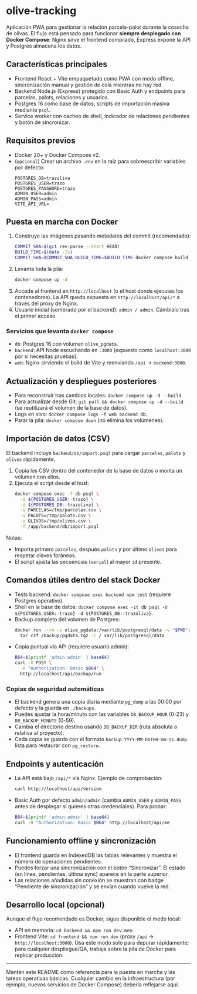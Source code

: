 # olive-tracking

Aplicación PWA para gestionar la relación parcela-palot durante la cosecha de olivas. El flujo está pensado para funcionar **siempre desplegado con Docker Compose**: Nginx sirve el frontend compilado, Express expone la API y Postgres almacena los datos.

## Características principales
- Frontend React + Vite empaquetado como PWA con modo offline, sincronización manual y gestión de cola mientras no hay red.
- Backend Node.js (Express) protegido con Basic Auth y endpoints para parcelas, palots, relaciones y usuarios.
- Postgres 16 como base de datos; scripts de importación masiva mediante `psql`.
- Service worker con cacheo de shell, indicador de relaciones pendientes y botón de sincronizar.

## Requisitos previos
- Docker 20+ y Docker Compose v2.
- (`opcional`) Crear un archivo `.env` en la raíz para sobreescribir variables por defecto:
  ```env
  POSTGRES_DB=trazoliva
  POSTGRES_USER=trazo
  POSTGRES_PASSWORD=trazo
  ADMIN_USER=admin
  ADMIN_PASS=admin
  VITE_API_URL=
  ```

## Puesta en marcha con Docker
1. Construye las imágenes pasando metadatos del commit (recomendado):
   ```bash
   COMMIT_SHA=$(git rev-parse --short HEAD)
   BUILD_TIME=$(date -Is)
   COMMIT_SHA=$COMMIT_SHA BUILD_TIME=$BUILD_TIME docker compose build
   ```
2. Levanta toda la pila:
   ```bash
   docker compose up -d
   ```
3. Accede al frontend en `http://localhost` (o el host donde ejecutes los contenedores). La API queda expuesta en `http://localhost/api/*` a través del proxy de Nginx.
4. Usuario inicial (sembrado por el backend): `admin / admin`. Cámbialo tras el primer acceso.

### Servicios que levanta `docker compose`
- `db`: Postgres 16 con volumen `olive_pgdata`.
- `backend`: API Node escuchando en `:3000` (expuesto como `localhost:3000` por si necesitas pruebas).
- `web`: Nginx sirviendo el build de Vite y reenviando `/api` → `backend:3000`.

## Actualización y despliegues posteriores
- Para reconstruir tras cambios locales: `docker compose up -d --build`.
- Para actualizar desde Git: `git pull && docker compose up -d --build` (se reutilizará el volumen de la base de datos).
- Logs en vivo: `docker compose logs -f web backend db`.
- Parar la pila: `docker compose down` (no elimina los volúmenes).

## Importación de datos (CSV)
El backend incluye `backend/db/import.psql` para cargar `parcelas`, `palots` y `olivos` rápidamente.

1. Copia los CSV dentro del contenedor de la base de datos o monta un volumen con ellos.
2. Ejecuta el script desde el host:
   ```bash
   docker compose exec -T db psql \
     -U ${POSTGRES_USER:-trazo} \
     -d ${POSTGRES_DB:-trazoliva} \
     -v PARCELAS=/tmp/parcelas.csv \
     -v PALOTS=/tmp/palots.csv \
     -v OLIVOS=/tmp/olivos.csv \
     -f /app/backend/db/import.psql
   ```

Notas:
- Importa primero `parcelas`, después `palots` y por último `olivos` para respetar claves foráneas.
- El script ajusta las secuencias (`serial`) al mayor `id` presente.

## Comandos útiles dentro del stack Docker
- Tests backend: `docker compose exec backend npm test` (requiere Postgres operativo).
- Shell en la base de datos: `docker compose exec -it db psql -U ${POSTGRES_USER:-trazo} -d ${POSTGRES_DB:-trazoliva}`.
- Backup completo del volumen de Postgres:
  ```bash
  docker run --rm -v olive_pgdata:/var/lib/postgresql/data -v "$PWD":/backup alpine \
    tar czf /backup/pgdata.tgz -C / var/lib/postgresql/data
  ```
- Copia puntual vía API (requiere usuario admin):
  ```bash
  B64=$(printf 'admin:admin' | base64)
  curl -X POST \
    -H "Authorization: Basic $B64" \
    http://localhost/api/backup/run
  ```

### Copias de seguridad automáticas
- El backend genera una copia diaria mediante `pg_dump` a las 00:00 por defecto y la guarda en `./backups`.
- Puedes ajustar la hora/minuto con las variables `DB_BACKUP_HOUR` (0-23) y `DB_BACKUP_MINUTE` (0-59).
- Cambia el directorio destino usando `DB_BACKUP_DIR` (ruta absoluta o relativa al proyecto).
- Cada copia se guarda con el formato `backup-YYYY-MM-DDTHH-mm-ss.dump` lista para restaurar con `pg_restore`.

## Endpoints y autenticación
- La API está bajo `/api/*` vía Nginx. Ejemplo de comprobación:
  ```bash
  curl http://localhost/api/version
  ```
- Basic Auth por defecto `admin/admin` (cambia `ADMIN_USER` y `ADMIN_PASS` antes de desplegar si quieres otras credenciales). Para probar:
  ```bash
  B64=$(printf 'admin:admin' | base64)
  curl -H "Authorization: Basic $B64" http://localhost/api/me
  ```

## Funcionamiento offline y sincronización
- El frontend guarda en IndexedDB las tablas relevantes y muestra el número de operaciones pendientes.
- Puedes forzar una sincronización con el botón “Sincronizar”. El estado (en línea, pendientes, última sync) aparece en la parte superior.
- Las relaciones añadidas sin conexión se muestran con badge “Pendiente de sincronización” y se envían cuando vuelve la red.

## Desarrollo local (opcional)
Aunque el flujo recomendado es Docker, sigue disponible el modo local:
- API en memoria: `cd backend && npm run dev:mem`.
- Frontend Vite: `cd frontend && npm run dev` (proxy `/api` → `http://localhost:3000`).
Usa este modo solo para depurar rápidamente; para cualquier despliegue/QA, trabaja sobre la pila de Docker para replicar producción.

---
Mantén este README como referencia para la puesta en marcha y las tareas operativas básicas. Cualquier cambio en la infraestructura (por ejemplo, nuevos servicios de Docker Compose) debería reflejarse aquí.
